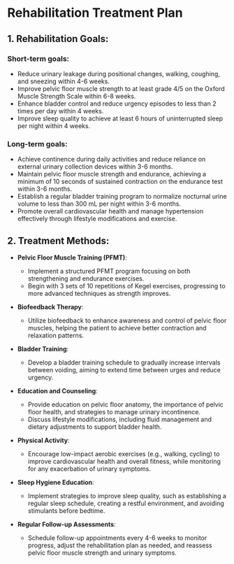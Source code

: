 # Rehabilitation Treatment Plan

## 1. Rehabilitation Goals:
### Short-term goals:
- Reduce urinary leakage during positional changes, walking, coughing, and sneezing within 4-6 weeks.
- Improve pelvic floor muscle strength to at least grade 4/5 on the Oxford Muscle Strength Scale within 6-8 weeks.
- Enhance bladder control and reduce urgency episodes to less than 2 times per day within 4 weeks.
- Improve sleep quality to achieve at least 6 hours of uninterrupted sleep per night within 4 weeks.

### Long-term goals:
- Achieve continence during daily activities and reduce reliance on external urinary collection devices within 3-6 months.
- Maintain pelvic floor muscle strength and endurance, achieving a minimum of 10 seconds of sustained contraction on the endurance test within 3-6 months.
- Establish a regular bladder training program to normalize nocturnal urine volume to less than 300 mL per night within 3-6 months.
- Promote overall cardiovascular health and manage hypertension effectively through lifestyle modifications and exercise.

## 2. Treatment Methods:
- **Pelvic Floor Muscle Training (PFMT)**: 
  - Implement a structured PFMT program focusing on both strengthening and endurance exercises. 
  - Begin with 3 sets of 10 repetitions of Kegel exercises, progressing to more advanced techniques as strength improves.
  
- **Biofeedback Therapy**: 
  - Utilize biofeedback to enhance awareness and control of pelvic floor muscles, helping the patient to achieve better contraction and relaxation patterns.

- **Bladder Training**: 
  - Develop a bladder training schedule to gradually increase intervals between voiding, aiming to extend time between urges and reduce urgency.

- **Education and Counseling**: 
  - Provide education on pelvic floor anatomy, the importance of pelvic floor health, and strategies to manage urinary incontinence.
  - Discuss lifestyle modifications, including fluid management and dietary adjustments to support bladder health.

- **Physical Activity**: 
  - Encourage low-impact aerobic exercises (e.g., walking, cycling) to improve cardiovascular health and overall fitness, while monitoring for any exacerbation of urinary symptoms.

- **Sleep Hygiene Education**: 
  - Implement strategies to improve sleep quality, such as establishing a regular sleep schedule, creating a restful environment, and avoiding stimulants before bedtime.

- **Regular Follow-up Assessments**: 
  - Schedule follow-up appointments every 4-6 weeks to monitor progress, adjust the rehabilitation plan as needed, and reassess pelvic floor muscle strength and urinary symptoms.
